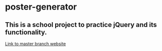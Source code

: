 # poster-generator

## This is a school project to practice jQuery and its functionality.

[Link to master branch website](https://dorwinl3894.github.io/poster-generator/)
